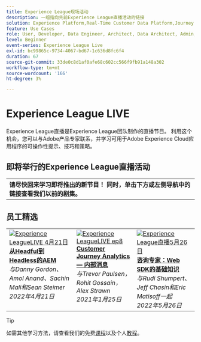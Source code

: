 ```yaml
---
title: Experience League现场活动
description: 一组指向先前Experience League直播活动的链接
solution: Experience Platform,Real-Time Customer Data Platform,Journey Optimizer,Experience Manager,Target,Audience Manager,Analytics
feature: Use Cases
role: User, Developer, Data Engineer, Architect, Data Architect, Admin, Leader
level: Beginner
event-series: Experience League Live
exl-id: bc99865c-9734-4067-bd67-1c636d8fc6f4
duration: 67
source-git-commit: 33de0c8d1af0afe68c602cc566f9fb91a148a302
workflow-type: tm+mt
source-wordcount: '166'
ht-degree: 3%

---
```


# Experience League LIVE

Experience League直播是Experience League团队制作的直播节目。  利用这个机会，您可以与Adobe产品专家联系，并学习可用于Adobe Experience Cloud应用程序的可操作性提示、技巧和策略。

<div id="upcoming-events">

## 即将举行的Experience League直播活动

<table>
<tr>

<td style="vertical-align: top;">
      <b>请尽快回来学习即将推出的新节目！ 同时，单击下方或左侧导航中的链接查看我们以前的剧集。</b>
  </td>
</tr>
</table>

</div>

<div id="recs-overview-body-1"></div>
<div id="recs-overview-body-2"></div>
<div id="recs-overview-body-3"></div>
<div id="recs-overview-body-4"></div>
<div id="recs-overview-body-5"></div>
<div id="recs-overview-body-6"></div>

<div id="past-events">


</div>

## 员工精选

<table style="max-width: 1214px;">

<tr>
  <td style="vertical-align: top;"><a href="episodes/exl-live-episode-04-21-22.md">
      <img alt="Experience LeagueLIVE 4月21日" src="assets/youtube-thumbnails/april-21-yt.jpg">
    </a>
    <div>
      <a href="/help/experience-league-live/episodes/exl-live-episode-04-21-22.md">
        <strong>从Headful到Headless的AEM</strong>
      </a>
      <br/><em>与Danny Gordon、Amol Anand、Sachin Mali和Sean Steimer</em>
      <br/><em>2022年4月21日</em>
    </div>
  </td>

<td style="vertical-align: top;">
    <a href="episodes/exl-live-episode-08.md">
      <img alt="Experience LeagueLIVE ep8" src="./assets/youtube-thumbnails/jan-25-yt.jpg">
    </a>
    <div>
      <a href="episodes/exl-live-episode-08.md"><strong>Customer Journey Analytics — 内部消息</strong></a>
      <br/><em>与Trevor Paulsen， Rohit Gossain， Alex Strawn</em>
      <br/><em>2021年1月25日</em>
    </div>
  </td>

<td style="vertical-align: top;">
    <a href="episodes/exl-live-episode-05-26-22.md">
      <img alt="Experience League直播5月26日" src="assets/May26_exl_live_banner_web_1920_WebBanner.png">
    </a>
    <div>
      <a href="episodes/exl-live-episode-05-26-22.md">
        <strong>咨询专家：Web SDK的基础知识</strong>
      </a>
      <br/><em>与Rudi Shumpert、Jeff Chasin和Eric Matisoff一起</em>
      <br/><em>2022年5月26日</em>
    </div>
  </td>
  </tr>

</table>


>[!TIP]
>
>如需其他学习方法，请查看我们的免费[课程](https://experienceleague.adobe.com/#dashboard/learning)以及个人[教程](https://experienceleague.adobe.com/docs/home-tutorials.html?lang=zh-Hans)。
